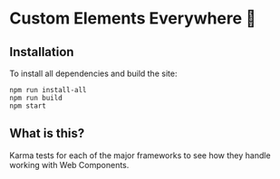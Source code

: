 # ️Custom Elements Everywhere 🍻

## Installation

To install all dependencies and build the site:

```
npm run install-all
npm run build
npm start
```

## What is this?

Karma tests for each of the major frameworks to see how they handle working
with Web Components.
